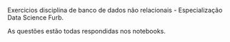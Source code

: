 Exercicios disciplina de banco de dados não relacionais - Especialização Data Science Furb.

As questões estão todas respondidas nos notebooks.
